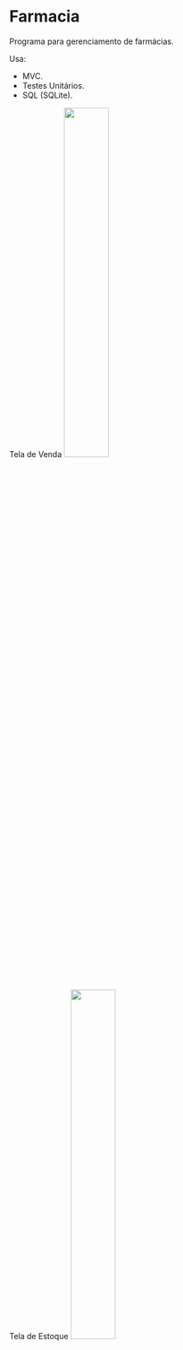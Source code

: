 # Farmacia

Programa para gerenciamento de farmácias.

Usa:
- MVC.
- Testes Unitários.
- SQL (SQLite).

Tela de Venda
<img src="https://github.com/RogerioOcchiuzzi/Farmacia/tree/master/Imagens_README/Farmacia_venda.png" width="40%" height="40%">

Tela de Estoque
<img src="https://github.com/RogerioOcchiuzzi/Farmacia/tree/master/Imagens_README/Farmacia_estoque.png" width="40%" height="40%">
